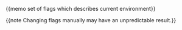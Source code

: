 {{memo set of flags which describes current environment}}

{{note Changing flags manually may have an unpredictable result.}}



